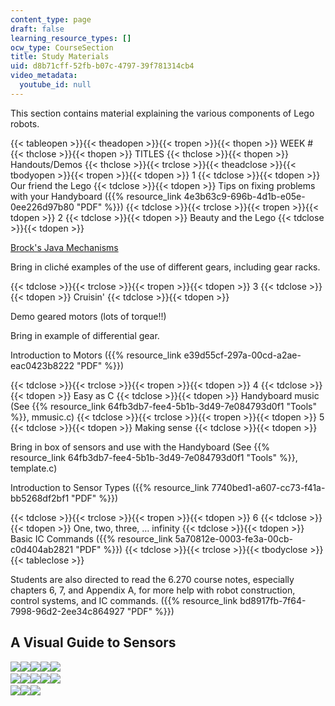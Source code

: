 ```yaml
---
content_type: page
draft: false
learning_resource_types: []
ocw_type: CourseSection
title: Study Materials
uid: d8b71cff-52fb-b07c-4797-39f781314cb4
video_metadata:
  youtube_id: null
---
```

This section contains material explaining the various components of Lego robots.

{{< tableopen >}}{{< theadopen >}}{{< tropen >}}{{< thopen >}}
WEEK #
{{< thclose >}}{{< thopen >}}
TITLES
{{< thclose >}}{{< thopen >}}
Handouts/Demos
{{< thclose >}}{{< trclose >}}{{< theadclose >}}{{< tbodyopen >}}{{< tropen >}}{{< tdopen >}}
1
{{< tdclose >}}{{< tdopen >}}
Our friend the Lego
{{< tdclose >}}{{< tdopen >}}
Tips on fixing problems with your Handyboard ({{% resource_link 4e3b63c9-696b-4d1b-e05e-0ee226d97b80 "PDF" %}})
{{< tdclose >}}{{< trclose >}}{{< tropen >}}{{< tdopen >}}
2
{{< tdclose >}}{{< tdopen >}}
Beauty and the Lego
{{< tdclose >}}{{< tdopen >}}

[Brock's Java Mechanisms](http://www.brockeng.com/mechanism/index.htm)

Bring in cliché examples of the use of different gears, including gear racks.

{{< tdclose >}}{{< trclose >}}{{< tropen >}}{{< tdopen >}}
3
{{< tdclose >}}{{< tdopen >}}
Cruisin'
{{< tdclose >}}{{< tdopen >}}

Demo geared motors (lots of torque!!)

Bring in example of differential gear.

Introduction to Motors ({{% resource_link e39d55cf-297a-00cd-a2ae-eac0423b8222 "PDF" %}})

{{< tdclose >}}{{< trclose >}}{{< tropen >}}{{< tdopen >}}
4
{{< tdclose >}}{{< tdopen >}}
Easy as C
{{< tdclose >}}{{< tdopen >}}
Handyboard music (See {{% resource_link 64fb3db7-fee4-5b1b-3d49-7e084793d0f1 "Tools" %}}, mmusic.c)
{{< tdclose >}}{{< trclose >}}{{< tropen >}}{{< tdopen >}}
5
{{< tdclose >}}{{< tdopen >}}
Making sense
{{< tdclose >}}{{< tdopen >}}

Bring in box of sensors and use with the Handyboard (See {{% resource_link 64fb3db7-fee4-5b1b-3d49-7e084793d0f1 "Tools" %}}, template.c)

Introduction to Sensor Types ({{% resource_link 7740bed1-a607-cc73-f41a-bb5268df2bf1 "PDF" %}})

{{< tdclose >}}{{< trclose >}}{{< tropen >}}{{< tdopen >}}
6
{{< tdclose >}}{{< tdopen >}}
One, two, three, … infinity
{{< tdclose >}}{{< tdopen >}}
Basic IC Commands ({{% resource_link 5a70812e-0003-fe3a-00cb-c0d404ab2821 "PDF" %}})
{{< tdclose >}}{{< trclose >}}{{< tbodyclose >}}{{< tableclose >}}

Students are also directed to read the 6.270 course notes, especially chapters 6, 7, and Appendix A, for more help with robot construction, control systems, and IC commands. ({{% resource_link bd8917fb-7f64-7998-96d2-2ee34c864927 "PDF" %}})

## A Visual Guide to Sensors

![](https://ocw.mit.edu/ans7870/SP/SP.293/s07/studymaterials/images/1th.jpg)![](https://ocw.mit.edu/ans7870/SP/SP.293/s07/studymaterials/images/2th.jpg)![](https://ocw.mit.edu/ans7870/SP/SP.293/s07/studymaterials/images/3th.jpg)![](https://ocw.mit.edu/ans7870/SP/SP.293/s07/studymaterials/images/4th.jpg)![](https://ocw.mit.edu/ans7870/SP/SP.293/s07/studymaterials/images/5th.jpg)    
![](https://ocw.mit.edu/ans7870/SP/SP.293/s07/studymaterials/images/6th.jpg)![](https://ocw.mit.edu/ans7870/SP/SP.293/s07/studymaterials/images/7th.jpg)![](https://ocw.mit.edu/ans7870/SP/SP.293/s07/studymaterials/images/8th.jpg)![](https://ocw.mit.edu/ans7870/SP/SP.293/s07/studymaterials/images/9th.jpg)![](https://ocw.mit.edu/ans7870/SP/SP.293/s07/studymaterials/images/10th.jpg)    
![](https://ocw.mit.edu/ans7870/SP/SP.293/s07/studymaterials/images/11th.jpg)![](https://ocw.mit.edu/ans7870/SP/SP.293/s07/studymaterials/images/12th.jpg)![](https://ocw.mit.edu/ans7870/SP/SP.293/s07/studymaterials/images/13th.jpg)